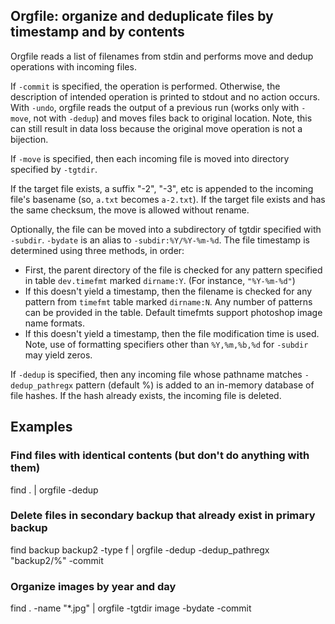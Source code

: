 ## Orgfile: organize and deduplicate files by timestamp and by contents

Orgfile reads a list of filenames from stdin and performs move and dedup operations with
incoming files.

If `-commit` is specified, the operation is performed. Otherwise, the description of intended
operation is printed to stdout and no action occurs.
With `-undo`, orgfile reads the output of a previous run (works only with `-move`, not with `-dedup`)
and moves files back to original location. Note, this can still result in data loss because the original move
operation is not a bijection.

If `-move` is specified, then each incoming file is moved into directory
specified by `-tgtdir`. 

If the target file exists, a suffix "-2", "-3", etc is appended 
to the incoming file's basename (so, `a.txt` becomes `a-2.txt`).
If the target file exists and has the same checksum, the move is allowed without rename.

Optionally, the file can be moved into a subdirectory of tgtdir specified with `-subdir`.
`-bydate` is an alias to `-subdir:%Y/%Y-%m-%d`. The file timestamp is determined 
using three methods, in order:
- First, the parent directory of the file is checked for any pattern specified in table `dev.timefmt` marked `dirname:Y`.
(For instance, `"%Y-%m-%d"`)
- If this doesn't yield a timestamp, then the filename is checked for any pattern from `timefmt` table marked `dirname:N`.
Any number of patterns can be provided in the table. Default timefmts support photoshop image name formats.
- If this doesn't yield a timestamp, then the file modification time is used.
Note, use of formatting specifiers other than `%Y,%m,%b,%d` for `-subdir` may
yield zeros.

If `-dedup` is specified, then any incoming file whose pathname matches `-dedup_pathregx` pattern (default %)
is added to an in-memory database of file hashes. If the hash already exists, the incoming file is deleted.

## Examples

### Find files with identical contents (but don't do anything with them)
find . | orgfile -dedup

### Delete files in secondary backup that already exist in primary backup
find backup backup2 -type f | orgfile -dedup -dedup_pathregx "backup2/%" -commit

### Organize images by year and day
find . -name "*.jpg" | orgfile -tgtdir image -bydate -commit

